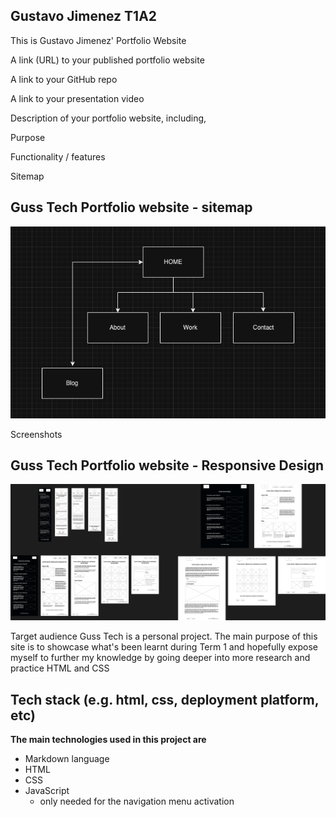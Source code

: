 ## Gustavo Jimenez T1A2

This is Gustavo Jimenez' Portfolio Website



A link (URL) to your published portfolio website

A link to your GitHub repo

A link to your presentation video


Description of your portfolio website, including,

Purpose

Functionality / features

Sitemap
## Guss Tech Portfolio website - sitemap
![Guss Tec Portfolio website sitemap](./docs/GustavoJimenez_T1A2_SiteMap.png)

Screenshots
## Guss Tech Portfolio website - Responsive Design
![Guss Tech - Responsive Design](./docs/GustavoJimenez_T1A2_WireframeDesign.png)

Target audience
Guss Tech is a personal project. The main purpose of this site is to showcase what's been learnt during Term 1 and hopefully expose myself to further my knowledge by going deeper into more research and practice HTML and CSS

## Tech stack (e.g. html, css, deployment platform, etc)

**The main technologies used in this project are**

- Markdown language
- HTML
- CSS
- JavaScript 
    - only needed for the navigation menu activation